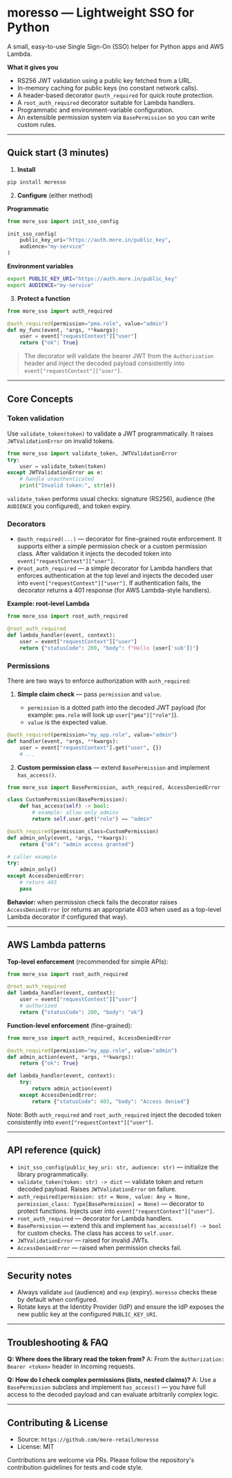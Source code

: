 # moresso — Lightweight SSO for Python

A small, easy-to-use Single Sign-On (SSO) helper for Python apps and AWS Lambda.

**What it gives you**

* RS256 JWT validation using a public key fetched from a URL.
* In-memory caching for public keys (no constant network calls).
* A header-based decorator `@auth_required` for quick route protection.
* A `root_auth_required` decorator suitable for Lambda handlers.
* Programmatic and environment-variable configuration.
* An extensible permission system via `BasePermission` so you can write custom rules.

---

## Quick start (3 minutes)

1. **Install**

```bash
pip install moresso
```

2. **Configure** (either method)

**Programmatic**

```python
from more_sso import init_sso_config

init_sso_config(
    public_key_uri="https://auth.more.in/public_key",
    audience="my-service"
)
```

**Environment variables**

```bash
export PUBLIC_KEY_URI="https://auth.more.in/public_key"
export AUDIENCE="my-service"
```

3. **Protect a function**

```python
from more_sso import auth_required

@auth_required(permission="pma.role", value="admin")
def my_func(event, *args, **kwargs):
    user = event["requestContext"]["user"]
    return {"ok": True}
```

> The decorator will validate the bearer JWT from the `Authorization` header and inject the decoded payload consistently into `event["requestContext"]["user"]`.

---

## Core Concepts

### Token validation

Use `validate_token(token)` to validate a JWT programmatically. It raises `JWTValidationError` on invalid tokens.

```python
from more_sso import validate_token, JWTValidationError
try:
    user = validate_token(token)
except JWTValidationError as e:
    # handle unauthenticated
    print("Invalid token:", str(e))
```

`validate_token` performs usual checks: signature (RS256), audience (the `AUDIENCE` you configured), and token expiry.

### Decorators

* `@auth_required(...)` — decorator for fine-grained route enforcement. It supports either a simple permission check or a custom permission class. After validation it injects the decoded token into `event["requestContext"]["user"]`.
* `@root_auth_required` — a simple decorator for Lambda handlers that enforces authentication at the top level and injects the decoded user into `event["requestContext"]["user"]`. If authentication fails, the decorator returns a 401 response (for AWS Lambda-style handlers).

**Example: root-level Lambda**

```python
from more_sso import root_auth_required

@root_auth_required
def lambda_handler(event, context):
    user = event["requestContext"]["user"]
    return {"statusCode": 200, "body": f"Hello {user['sub']}"}
```

### Permissions

There are two ways to enforce authorization with `auth_required`:

1. **Simple claim check** — pass `permission` and `value`.

   * `permission` is a dotted path into the decoded JWT payload (for example: `pma.role` will look up `user["pma"]["role"]`).
   * `value` is the expected value.

```python
@auth_required(permission="my_app.role", value="admin")
def handler(event, *args, **kwargs):
    user = event["requestContext"].get("user", {})
    # ...
```

2. **Custom permission class** — extend `BasePermission` and implement `has_access()`.

```python
from more_sso import BasePermission, auth_required, AccessDeniedError

class CustomPermission(BasePermission):
    def has_access(self) -> bool:
        # example: allow only admins
        return self.user.get("role") == "admin"

@auth_required(permission_class=CustomPermission)
def admin_only(event, *args, **kwargs):
    return {"ok": "admin access granted"}

# caller example
try:
    admin_only()
except AccessDeniedError:
    # return 403
    pass
```

**Behavior:** when permission check fails the decorator raises `AccessDeniedError` (or returns an appropriate 403 when used as a top-level Lambda decorator if configured that way).

---

## AWS Lambda patterns

**Top-level enforcement** (recommended for simple APIs):

```python
from more_sso import root_auth_required

@root_auth_required
def lambda_handler(event, context):
    user = event["requestContext"]["user"]
    # authorized
    return {"statusCode": 200, "body": "ok"}
```

**Function-level enforcement** (fine-grained):

```python
from more_sso import auth_required, AccessDeniedError

@auth_required(permission="my_app.role", value="admin")
def admin_action(event, *args, **kwargs):
    return {"ok": True}

def lambda_handler(event, context):
    try:
        return admin_action(event)
    except AccessDeniedError:
        return {"statusCode": 403, "body": "Access denied"}
```

Note: Both `auth_required` and `root_auth_required` inject the decoded token consistently into `event["requestContext"]["user"]`.

---

## API reference (quick)

* `init_sso_config(public_key_uri: str, audience: str)` — initialize the library programmatically.
* `validate_token(token: str) -> dict` — validate token and return decoded payload. Raises `JWTValidationError` on failure.
* `auth_required(permission: str = None, value: Any = None, permission_class: Type[BasePermission] = None)` — decorator to protect functions. Injects user into `event["requestContext"]["user"]`.
* `root_auth_required` — decorator for Lambda handlers.
* `BasePermission` — extend this and implement `has_access(self) -> bool` for custom checks. The class has access to `self.user`.
* `JWTValidationError` — raised for invalid JWTs.
* `AccessDeniedError` — raised when permission checks fail.

---

## Security notes

* Always validate `aud` (audience) and `exp` (expiry). `moresso` checks these by default when configured.
* Rotate keys at the Identity Provider (IdP) and ensure the IdP exposes the new public key at the configured `PUBLIC_KEY_URI`.

---

## Troubleshooting & FAQ

**Q: Where does the library read the token from?**
A: From the `Authorization: Bearer <token>` header in incoming requests.

**Q: How do I check complex permissions (lists, nested claims)?**
A: Use a `BasePermission` subclass and implement `has_access()` — you have full access to the decoded payload and can evaluate arbitrarily complex logic.

---

## Contributing & License

* Source: `https://github.com/more-retail/moresso`
* License: MIT

Contributions are welcome via PRs. Please follow the repository's contribution guidelines for tests and code style.
